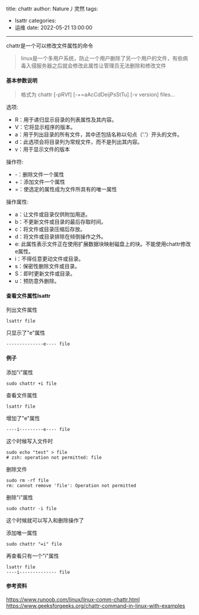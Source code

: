 title: chattr
author: Nature丿灵然
tags:
  - lsattr
categories:
  - 运维
date: 2022-05-21 13:00:00
---
chattr是一个可以修改文件属性的命令

<!--more-->

> linux是一个多用户系统，防止一个用户删除了另一个用户的文件，有些病毒入侵服务器之后就会修改此属性让管理员无法删除和修改文件

#### 基本参数说明

> 格式为 chattr [-pRVf] [-+=aAcCdDeijPsStTu] [-v version] files...

选项:

- R：用于递归显示目录的列表属性及其内容。
- V：它将显示程序的版本。
- a：用于列出目录的所有文件，其中还包括名称以句点（'.'）开头的文件。
- d：此选项会将目录列为常规文件，而不是列出其内容。
- v：用于显示文件的版本

操作符:

- -：删除文件一个属性
- +：添加文件一个属性
- =：使选定的属性成为文件所具有的唯一属性

操作属性:

- a：让文件或目录仅供附加用途。
- b：不更新文件或目录的最后存取时间。
- c：将文件或目录压缩后存放。
- d：将文件或目录排除在倾倒操作之外。
- e: 此属性表示文件正在使用扩展数据块映射磁盘上的块。不能使用chattr修改e属性。
- i：不得任意更动文件或目录。
- s：保密性删除文件或目录。
- S：即时更新文件或目录。
- u：预防意外删除。

#### 查看文件属性lsattr

列出文件属性

```shell
lsattr file
```

只显示了"e"属性

```shell
--------------e---- file
```

#### 例子

添加"i"属性

```shell
sudo chattr +i file
```

查看文件属性

```shell
lsattr file
```

增加了"e"属性

```shell
----i---------e---- file
```

这个时候写入文件时

```shell
sudo echo "test" > file
# zsh: operation not permitted: file
```

删除文件

```shell
sudo rm -rf file
rm: cannot remove 'file': Operation not permitted
```

删除"i"属性

```shell
sudo chattr -i file
```

这个时候就可以写入和删除操作了

添加唯一属性

```shell
sudo chattr "=i" file
```

再查看只有一个"i"属性

```shell
lsattr file
----i-------------- file
```

#### 参考资料

<https://www.runoob.com/linux/linux-comm-chattr.html>
<https://www.geeksforgeeks.org/chattr-command-in-linux-with-examples>
